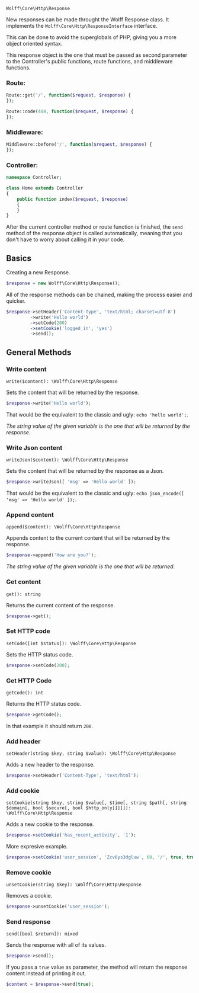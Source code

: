 `Wolff\Core\Http\Response`

New responses can be made throught the Wolff Response class. It implements the `Wolff\Core\Http\ResponseInterface` interface.

This can be done to avoid the superglobals of PHP, giving you a more object oriented syntax.

This response object is the one that must be passed as second parameter to the Controller's public functions, route functions, and middleware functions.

### Route:
```php
Route::get('/', function($request, $response) {
});

Route::code(404, function($request, $response) {
});
```

### Middleware:
```php
Middleware::before('/', function($request, $response) {
});
```

### Controller:
```php
namespace Controller;

class Home extends Controller
{
    public function index($request, $response)
    {
    }
}
```

After the current controller method or route function is finished, the `send` method of the response object is called automatically, meaning that you don't have to worry about calling it in your code.

## Basics

Creating a new Response.

```php
$response = new Wolff\Core\Http\Response();
```

All of the response methods can be chained, making the process easier and quicker.

```php
$response->setHeader('Content-Type', 'text/html; charset=utf-8')
         ->write('Hello world')
         ->setCode(200)
         ->setCookie('logged_in', 'yes')
         ->send();
```

## General Methods

### Write content

`write($content): \Wolff\Core\Http\Response`

Sets the content that will be returned by the response.

```php
$response->write('Hello world');
```

That would be the equivalent to the classic and ugly: `echo 'hello world';`.

_The string value of the given variable is the one that will be returned by the response._

### Write Json content

`writeJson($content): \Wolff\Core\Http\Response`

Sets the content that will be returned by the response as a Json.

```php
$response->writeJson([ 'msg' => 'Hello world' ]);
```

That would be the equivalent to the classic and ugly: `echo json_encode([ 'msg' => 'Hello world' ]);`.

### Append content

`append($content): \Wolff\Core\Http\Response`

Appends content to the current content that will be returned by the response.

```php
$response->append('How are you?');
```

_The string value of the given variable is the one that will be returned._

### Get content

`get(): string`

Returns the current content of the response.

```php
$response->get();
```

### Set HTTP code

`setCode([int $status]): \Wolff\Core\Http\Response`

Sets the HTTP status code.

```php
$response->setCode(200);
```

### Get HTTP Code

`getCode(): int`

Returns the HTTP status code.

```php
$response->getCode();
```

In that example it should return `200`.

### Add header

`setHeader(string $key, string $value): \Wolff\Core\Http\Response`

Adds a new header to the response.

```php
$response->setHeader('Content-Type', 'text/html');
```

### Add cookie

`setCookie(string $key, string $value[, $time[, string $path[, string $domain[, bool $secure[, bool $http_only]]]]]): \Wolff\Core\Http\Response`

Adds a new cookie to the response.

```php
$response->setCookie('has_recent_activity', '1');
```

More expresive example.

```php
$response->setCookie('user_session', 'Zcv6ys3dgluw', 60, '/', true, true);
```

### Remove cookie

`unsetCookie(string $key): \Wolff\Core\Http\Response`

Removes a cookie.

```php
$response->unsetCookie('user_session');
```

### Send response

`send([bool $return]): mixed`

Sends the response with all of its values.

```php
$response->send();
```

If you pass a `true` value as parameter, the method will return the response content instead of printing it out.

```php
$content = $response->send(true);
```
